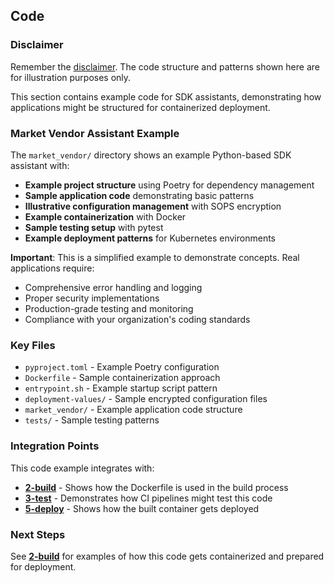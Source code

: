 ## Code

### Disclaimer
Remember the [disclaimer](../). The code structure and patterns shown here are for illustration purposes only.

This section contains example code for SDK assistants, demonstrating how applications might be structured for containerized deployment.

### Market Vendor Assistant Example

The `market_vendor/` directory shows an example Python-based SDK assistant with:

- **Example project structure** using Poetry for dependency management
- **Sample application code** demonstrating basic patterns
- **Illustrative configuration management** with SOPS encryption
- **Example containerization** with Docker
- **Sample testing setup** with pytest
- **Example deployment patterns** for Kubernetes environments

**Important**: This is a simplified example to demonstrate concepts. Real applications require:
- Comprehensive error handling and logging
- Proper security implementations
- Production-grade testing and monitoring
- Compliance with your organization's coding standards

### Key Files

- `pyproject.toml` - Example Poetry configuration
- `Dockerfile` - Sample containerization approach  
- `entrypoint.sh` - Example startup script pattern
- `deployment-values/` - Sample encrypted configuration files
- `market_vendor/` - Example application code structure
- `tests/` - Sample testing patterns

### Integration Points

This code example integrates with:
- **[2-build](../2-build/)** - Shows how the Dockerfile is used in the build process
- **[3-test](../3-test/)** - Demonstrates how CI pipelines might test this code
- **[5-deploy](../5-deploy/)** - Shows how the built container gets deployed

### Next Steps

See **[2-build](../2-build/)** for examples of how this code gets containerized and prepared for deployment.
